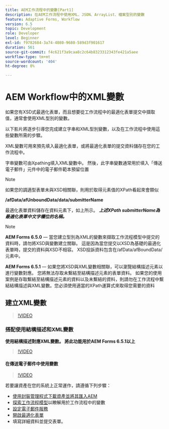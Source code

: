```yaml
---
title: AEM工作流程中的變數[Part1]
description: 在AEM工作流程中使用XML、JSON、ArrayList、檔案型別的變數
feature: Adaptive Forms, Workflow
version: 6.5
topic: Development
role: Developer
level: Beginner
exl-id: f9782684-3a74-4080-9680-589d3f901617
duration: 561
source-git-commit: f4c621f3a9caa8c2c64b8323312343fe421a5aee
workflow-type: tm+mt
source-wordcount: '404'
ht-degree: 0%

---
```


# AEM Workflow中的XML變數

如果您有XSD式最適化表單，而且想要從工作流程中的最適化表單提交中擷取值，通常會使用XML型別的變數。

以下影片將逐步引導您完成建立字串和XML型別變數，以及在工作流程中使用這些變數所需的步驟。

XML變數可用來預先填入最適化表單，或將最適化表單的提交資料儲存在您的工作流程中。

字串變數可由Xpathing填入XML變數中。 然後，此字串變數通常用於填入「傳送電子郵件」元件中的電子郵件範本預留位置

>[!NOTE]
>
>如果您的調適型表單未與XSD相關聯，則用於取得元素值的XPath看起來會類似
>
>**/afData/afUnboundData/data/submitterName**

最適化表單資料儲存在資料元素下，如上所示。 **_上述XPath submitterName為最適化表單中文字欄位的名稱。_**

>[!NOTE]
>
>**AEM Forms 6.5.0** — 當您建立型別為XML的變數來擷取工作流程模型中提交的資料時，請勿將XSD與變數建立關聯。 這是因為當您提交以XSD為基礎的最適化表單時，提交的資料與XSD不相容。 XSD投訴資料包含在/afData/afBoundData/元素中。
>
>**AEM Forms 6.5.1** — 如果您將XSD與XML變數相關聯，可以瀏覽結構描述元素以進行變數對應。 您將無法存取未繫結至結構描述元素的表單資料。 如果您的使用案例是存取繫結至結構描述元素的資料以及未繫結的資料，則請勿在工作流程中繫結結構描述與XML變數。您必須使用適當的XPath運算式來取得您需要的資料

## 建立XML變數

>[!VIDEO](https://video.tv.adobe.com/v/26440?quality=12&learn=on)

### 搭配使用結構描述和XML變數

**使用結構描述對應XML變數。 將此功能用於AEM Forms 6.5.1以上**

>[!VIDEO](https://video.tv.adobe.com/v/28098?quality=12&learn=on)

#### 在傳送電子郵件中使用變數

>[!VIDEO](https://video.tv.adobe.com/v/26441?quality=12&learn=on)

若要讓資產在您的系統上正常運作，請遵循下列步驟：

* [使用封裝管理程式下載資產並將其匯入AEM](assets/xmlandstringvariable.zip)
* [探索工作流程模型](http://localhost:4502/editor.html/conf/global/settings/workflow/models/vacationrequest.html)以瞭解用於工作流程中的變數
* [設定電子郵件服務](https://helpx.adobe.com/experience-manager/6-5/sites/administering/using/notification.html#ConfiguringtheMailService)
* [開啟最適化表單](http://localhost:4502/content/dam/formsanddocuments/applicationfortimeoff/jcr:content?wcmmode=disabled)
* 填寫詳細資料並提交表單。
